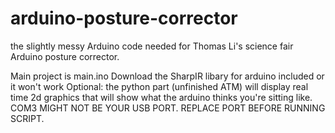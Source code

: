  # arduino-posture-corrector
the slightly messy Arduino code needed for Thomas Li's science fair Arduino posture corrector.

Main project is main.ino
Download the SharpIR libary for arduino included or it won't work
Optional: the python part (unfinished ATM) will display real time 2d graphics that will show what the arduino thinks you're sitting like. COM3 MIGHT NOT BE YOUR USB PORT. REPLACE PORT BEFORE RUNNING SCRIPT.
